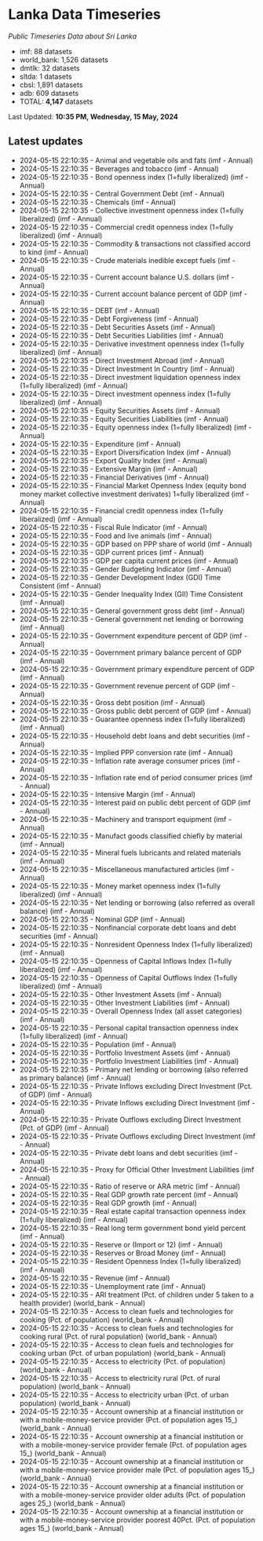 # Lanka Data Timeseries
*Public Timeseries Data about Sri Lanka*

* imf: 88 datasets
* world_bank: 1,526 datasets
* dmtlk: 32 datasets
* sltda: 1 datasets
* cbsl: 1,891 datasets
* adb: 609 datasets
* TOTAL: **4,147** datasets

Last Updated: **10:35 PM, Wednesday, 15 May, 2024**

## Latest updates

* 2024-05-15 22:10:35 - Animal and vegetable oils and fats (imf - Annual)
* 2024-05-15 22:10:35 - Beverages and tobacco (imf - Annual)
* 2024-05-15 22:10:35 - Bond openness index (1=fully liberalized) (imf - Annual)
* 2024-05-15 22:10:35 - Central Government Debt (imf - Annual)
* 2024-05-15 22:10:35 - Chemicals (imf - Annual)
* 2024-05-15 22:10:35 - Collective investment openness index (1=fully liberalized) (imf - Annual)
* 2024-05-15 22:10:35 - Commercial credit openness index (1=fully liberalized) (imf - Annual)
* 2024-05-15 22:10:35 - Commodity & transactions not classified accord to kind (imf - Annual)
* 2024-05-15 22:10:35 - Crude materials inedible except fuels (imf - Annual)
* 2024-05-15 22:10:35 - Current account balance U.S. dollars (imf - Annual)
* 2024-05-15 22:10:35 - Current account balance percent of GDP (imf - Annual)
* 2024-05-15 22:10:35 - DEBT (imf - Annual)
* 2024-05-15 22:10:35 - Debt Forgiveness (imf - Annual)
* 2024-05-15 22:10:35 - Debt Securities Assets (imf - Annual)
* 2024-05-15 22:10:35 - Debt Securities Liabilities (imf - Annual)
* 2024-05-15 22:10:35 - Derivative investment openness index (1=fully liberalized) (imf - Annual)
* 2024-05-15 22:10:35 - Direct Investment Abroad (imf - Annual)
* 2024-05-15 22:10:35 - Direct Investment In Country (imf - Annual)
* 2024-05-15 22:10:35 - Direct investment liquidation openness index (1=fully liberalized) (imf - Annual)
* 2024-05-15 22:10:35 - Direct investment openness index (1=fully liberalized) (imf - Annual)
* 2024-05-15 22:10:35 - Equity Securities Assets (imf - Annual)
* 2024-05-15 22:10:35 - Equity Securities Liabilities (imf - Annual)
* 2024-05-15 22:10:35 - Equity openness index (1=fully liberalized) (imf - Annual)
* 2024-05-15 22:10:35 - Expenditure (imf - Annual)
* 2024-05-15 22:10:35 - Export Diversification Index (imf - Annual)
* 2024-05-15 22:10:35 - Export Quality Index (imf - Annual)
* 2024-05-15 22:10:35 - Extensive Margin (imf - Annual)
* 2024-05-15 22:10:35 - Financial Derivatives (imf - Annual)
* 2024-05-15 22:10:35 - Financial Market Openness Index (equity bond money market collective investment derivates) 1=fully liberalized (imf - Annual)
* 2024-05-15 22:10:35 - Financial credit openness index (1=fully liberalized) (imf - Annual)
* 2024-05-15 22:10:35 - Fiscal Rule Indicator (imf - Annual)
* 2024-05-15 22:10:35 - Food and live animals (imf - Annual)
* 2024-05-15 22:10:35 - GDP based on PPP share of world (imf - Annual)
* 2024-05-15 22:10:35 - GDP current prices (imf - Annual)
* 2024-05-15 22:10:35 - GDP per capita current prices (imf - Annual)
* 2024-05-15 22:10:35 - Gender Budgeting Indicator (imf - Annual)
* 2024-05-15 22:10:35 - Gender Development Index (GDI) Time Consistent (imf - Annual)
* 2024-05-15 22:10:35 - Gender Inequality Index (GII) Time Consistent (imf - Annual)
* 2024-05-15 22:10:35 - General government gross debt (imf - Annual)
* 2024-05-15 22:10:35 - General government net lending or borrowing (imf - Annual)
* 2024-05-15 22:10:35 - Government expenditure percent of GDP (imf - Annual)
* 2024-05-15 22:10:35 - Government primary balance percent of GDP (imf - Annual)
* 2024-05-15 22:10:35 - Government primary expenditure percent of GDP (imf - Annual)
* 2024-05-15 22:10:35 - Government revenue percent of GDP (imf - Annual)
* 2024-05-15 22:10:35 - Gross debt position (imf - Annual)
* 2024-05-15 22:10:35 - Gross public debt percent of GDP (imf - Annual)
* 2024-05-15 22:10:35 - Guarantee openness index (1=fully liberalized) (imf - Annual)
* 2024-05-15 22:10:35 - Household debt loans and debt securities (imf - Annual)
* 2024-05-15 22:10:35 - Implied PPP conversion rate (imf - Annual)
* 2024-05-15 22:10:35 - Inflation rate average consumer prices (imf - Annual)
* 2024-05-15 22:10:35 - Inflation rate end of period consumer prices (imf - Annual)
* 2024-05-15 22:10:35 - Intensive Margin (imf - Annual)
* 2024-05-15 22:10:35 - Interest paid on public debt percent of GDP (imf - Annual)
* 2024-05-15 22:10:35 - Machinery and transport equipment (imf - Annual)
* 2024-05-15 22:10:35 - Manufact goods classified chiefly by material (imf - Annual)
* 2024-05-15 22:10:35 - Mineral fuels lubricants and related materials (imf - Annual)
* 2024-05-15 22:10:35 - Miscellaneous manufactured articles (imf - Annual)
* 2024-05-15 22:10:35 - Money market openness index (1=fully liberalized) (imf - Annual)
* 2024-05-15 22:10:35 - Net lending or borrowing (also referred as overall balance) (imf - Annual)
* 2024-05-15 22:10:35 - Nominal GDP (imf - Annual)
* 2024-05-15 22:10:35 - Nonfinancial corporate debt loans and debt securities (imf - Annual)
* 2024-05-15 22:10:35 - Nonresident Openness Index (1=fully liberalized) (imf - Annual)
* 2024-05-15 22:10:35 - Openness of Capital Inflows Index (1=fully liberalized) (imf - Annual)
* 2024-05-15 22:10:35 - Openness of Capital Outflows Index (1=fully liberalized) (imf - Annual)
* 2024-05-15 22:10:35 - Other Investment Assets (imf - Annual)
* 2024-05-15 22:10:35 - Other Investment Liabilities (imf - Annual)
* 2024-05-15 22:10:35 - Overall Openness Index (all asset categories) (imf - Annual)
* 2024-05-15 22:10:35 - Personal capital transaction openness index (1=fully liberalized) (imf - Annual)
* 2024-05-15 22:10:35 - Population (imf - Annual)
* 2024-05-15 22:10:35 - Portfolio Investment Assets (imf - Annual)
* 2024-05-15 22:10:35 - Portfolio Investment Liabilities (imf - Annual)
* 2024-05-15 22:10:35 - Primary net lending or borrowing (also referred as primary balance) (imf - Annual)
* 2024-05-15 22:10:35 - Private Inflows excluding Direct Investment (Pct. of GDP) (imf - Annual)
* 2024-05-15 22:10:35 - Private Inflows excluding Direct Investment (imf - Annual)
* 2024-05-15 22:10:35 - Private Outflows excluding Direct Investment (Pct. of GDP) (imf - Annual)
* 2024-05-15 22:10:35 - Private Outflows excluding Direct Investment (imf - Annual)
* 2024-05-15 22:10:35 - Private debt loans and debt securities (imf - Annual)
* 2024-05-15 22:10:35 - Proxy for Official Other Investment Liabilities (imf - Annual)
* 2024-05-15 22:10:35 - Ratio of reserve or ARA metric (imf - Annual)
* 2024-05-15 22:10:35 - Real GDP growth rate percent (imf - Annual)
* 2024-05-15 22:10:35 - Real GDP growth (imf - Annual)
* 2024-05-15 22:10:35 - Real estate capital transaction openness index (1=fully liberalized) (imf - Annual)
* 2024-05-15 22:10:35 - Real long term government bond yield percent (imf - Annual)
* 2024-05-15 22:10:35 - Reserve or (Import or 12) (imf - Annual)
* 2024-05-15 22:10:35 - Reserves or Broad Money (imf - Annual)
* 2024-05-15 22:10:35 - Resident Openness Index (1=fully liberalized) (imf - Annual)
* 2024-05-15 22:10:35 - Revenue (imf - Annual)
* 2024-05-15 22:10:35 - Unemployment rate (imf - Annual)
* 2024-05-15 22:10:35 - ARI treatment (Pct. of children under 5 taken to a health provider) (world_bank - Annual)
* 2024-05-15 22:10:35 - Access to clean fuels and technologies for cooking (Pct. of population) (world_bank - Annual)
* 2024-05-15 22:10:35 - Access to clean fuels and technologies for cooking rural (Pct. of rural population) (world_bank - Annual)
* 2024-05-15 22:10:35 - Access to clean fuels and technologies for cooking urban (Pct. of urban population) (world_bank - Annual)
* 2024-05-15 22:10:35 - Access to electricity (Pct. of population) (world_bank - Annual)
* 2024-05-15 22:10:35 - Access to electricity rural (Pct. of rural population) (world_bank - Annual)
* 2024-05-15 22:10:35 - Access to electricity urban (Pct. of urban population) (world_bank - Annual)
* 2024-05-15 22:10:35 - Account ownership at a financial institution or with a mobile-money-service provider (Pct. of population ages 15_) (world_bank - Annual)
* 2024-05-15 22:10:35 - Account ownership at a financial institution or with a mobile-money-service provider female (Pct. of population ages 15_) (world_bank - Annual)
* 2024-05-15 22:10:35 - Account ownership at a financial institution or with a mobile-money-service provider male (Pct. of population ages 15_) (world_bank - Annual)
* 2024-05-15 22:10:35 - Account ownership at a financial institution or with a mobile-money-service provider older adults (Pct. of population ages 25_) (world_bank - Annual)
* 2024-05-15 22:10:35 - Account ownership at a financial institution or with a mobile-money-service provider poorest 40Pct. (Pct. of population ages 15_) (world_bank - Annual)